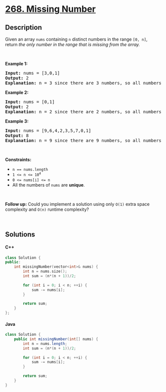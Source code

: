 # [268. Missing Number](https://leetcode.com/problems/missing-number)

## Description

<p>Given an array <code>nums</code> containing <code>n</code> distinct numbers in the range <code>[0, n]</code>, return <em>the only number in the range that is missing from the array.</em></p>

<p>&nbsp;</p>
<p><strong class="example">Example 1:</strong></p>

<pre>
<strong>Input:</strong> nums = [3,0,1]
<strong>Output:</strong> 2
<strong>Explanation:</strong> n = 3 since there are 3 numbers, so all numbers are in the range [0,3]. 2 is the missing number in the range since it does not appear in nums.
</pre>

<p><strong class="example">Example 2:</strong></p>

<pre>
<strong>Input:</strong> nums = [0,1]
<strong>Output:</strong> 2
<strong>Explanation:</strong> n = 2 since there are 2 numbers, so all numbers are in the range [0,2]. 2 is the missing number in the range since it does not appear in nums.
</pre>

<p><strong class="example">Example 3:</strong></p>

<pre>
<strong>Input:</strong> nums = [9,6,4,2,3,5,7,0,1]
<strong>Output:</strong> 8
<strong>Explanation:</strong> n = 9 since there are 9 numbers, so all numbers are in the range [0,9]. 8 is the missing number in the range since it does not appear in nums.
</pre>

<p>&nbsp;</p>
<p><strong>Constraints:</strong></p>

<ul>
    <li><code>n == nums.length</code></li>
    <li><code>1 &lt;= n &lt;= 10<sup>4</sup></code></li>
    <li><code>0 &lt;= nums[i] &lt;= n</code></li>
    <li>All the numbers of <code>nums</code> are <strong>unique</strong>.</li>
</ul>

<p>&nbsp;</p>
<p><strong>Follow up:</strong> Could you implement a solution using only <code>O(1)</code> extra space complexity and <code>O(n)</code> runtime complexity?</p>
<p>&nbsp;</p>

## Solutions

<!-- tabs:start -->

#### C++

```cpp
class Solution {
public:
    int missingNumber(vector<int>& nums) {
        int n = nums.size();
        int sum = (n*(n + 1))/2;
        
        for (int i = 0; i < n; ++i) {
            sum -= nums[i];
        }
        
        return sum;
    }
};
```

#### Java

```java
class Solution {
    public int missingNumber(int[] nums) {
        int n = nums.length;
        int sum = (n*(n + 1))/2;
        
        for (int i = 0; i < n; ++i) {
            sum -= nums[i];
        }
        
        return sum;
    }
}
```

<!-- tabs:end -->